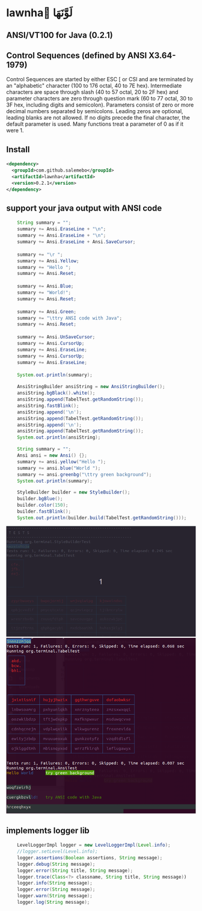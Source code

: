 # lawnha َلَوَّنَهَا

## ANSI/VT100 for Java (0.2.1)


Control Sequences (defined by ANSI X3.64-1979)
----------------------------------------------

Control Sequences are started by either ESC [ or CSI and are terminated by an
"alphabetic" character (100 to 176 octal, 40 to 7E hex).  Intermediate
characters are space through slash (40 to 57 octal, 20 to 2F hex) and parameter
characters are zero through question mark (60 to 77 octal, 30 to 3F hex,
including digits and semicolon).  Parameters consist of zero or more decimal
numbers separated by semicolons.  Leading zeros are optional, leading blanks
are not allowed.  If no digits precede the final character, the default
parameter is used.  Many functions treat a parameter of 0 as if it were 1.

## Install

```xml
<dependency>
  <groupId>com.github.salemebo</groupId>
  <artifactId>lawnha</artifactId>
  <version>0.2.1</version>
</dependency>
```


support your java output with ANSI code
---------------------------------------
```java
	String summary = "";
	summary += Ansi.EraseLine + "\n";
	summary += Ansi.EraseLine + "\n";
	summary += Ansi.EraseLine + Ansi.SaveCursor;

	summary += "\r ";
	summary += Ansi.Yellow;
	summary += "Hello ";
	summary += Ansi.Reset;

	summary += Ansi.Blue;
	summary += "World!";
	summary += Ansi.Reset;

	summary += Ansi.Green;
	summary += "\ttry ANSI code with Java";
	summary += Ansi.Reset;

	summary += Ansi.UnSaveCursor;
	summary += Ansi.CursorUp;
	summary += Ansi.EraseLine;
	summary += Ansi.CursorUp;
	summary += Ansi.EraseLine;

	System.out.println(summary);
```

```java
	AnsiStringBuilder ansiString = new AnsiStringBuilder();
	ansiString.bgBlack().white();
	ansiString.append(TabelTest.getRandomString());
	ansiString.fastBlink();
	ansiString.append('\n');
	ansiString.append(TabelTest.getRandomString());
	ansiString.append('\n');
	ansiString.append(TabelTest.getRandomString());
	System.out.println(ansiString);
```

```java
	String summary = "";
	Ansi ansi = new Ansi() {};
	summary += ansi.yellow("Hello ");
	summary += ansi.blue("World ");
	summary += ansi.greenbg("\ttry green background");
	System.out.println(summary);
```

```java
	StyleBuilder builder = new StyleBuilder();
	builder.bgBlue();
	builder.color(150);
	builder.fastBlink();
	System.out.println(builder.build(TabelTest.getRandomString()));
```

![screenshot](img/img01.gif)
![screenshot](img/img02.png)


implements logger lib 
----------------------------

```java
	LevelLoggerImpl logger = new LevelLoggerImpl(Level.info);
	//logger.setLevel(Level.info);
	logger.assertions(Boolean assertions, String message);
	logger.debug(String message);
	logger.error(String title, String message);
	logger.trace(Class<?> classname, String title, String message))
	logger.info(String message);
	logger.error(String message);
	logger.warn(String message);
	logger.log(String message);
```
